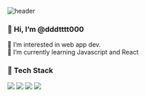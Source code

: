 ![header](https://capsule-render.vercel.app/api?type=waving&color=gradient&height=170&section=header&text=Hello!%20🍪&fontSize=70&animation=fadeIn&fontAlign=75&fontColor=E6E6E6)

### 👋 Hi, I’m @dddtttt000
 👀 I’m interested in web app dev.</br>
 🌱 I’m currently learning Javascript and React

### 🔮 Tech Stack
<img src="https://img.shields.io/badge/Javascript-F7DF1E?style=flat-square&logo=JavaScript&logoColor=white"/> <img src="https://img.shields.io/badge/React-61DAFB?style=flat-square&logo=React&logoColor=white"/> <img src="https://img.shields.io/badge/CSS3-1572B6?style=flat-square&logo=CSS3&logoColor=white"/>  <img src="https://img.shields.io/badge/Storybook-FF4785?style=flat-square&logo=Storybook&logoColor=white"/> 



<!---
dddtttt000/dddtttt000 is a ✨ special ✨ repository because its `README.md` (this file) appears on your GitHub profile.
You can click the Preview link to take a look at your changes.
--->
